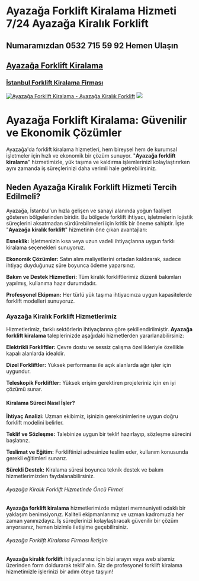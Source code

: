 # Ayazağa Forklift Kiralama Hizmeti 7/24 Ayazağa Kiralık Forklift
##  Numaramızdan  0532 715 59 92  Hemen Ulaşın
##  <a href="https://forkliftkiralamaistanbul.com/ayazaga-kiralik-forklift-kiralama/">Ayazağa Forklift Kiralama</a>
### <a href="https://forkliftkiralamaistanbul.com">İstanbul Forklift Kiralama Firması</a>
<meta charset="UTF-8">
    <meta name="viewport" content="width=device-width, initial-scale=1.0">
</head>
<body>
<a href="https://forkliftkiralamaistanbul.com/" title="Ayazağa Forklift Kiralama - Ayazağa Kiralık Forklift"><img src="https://r.resimlink.com/_-H9YIQ4uWtj.jpg" title="Ayazağa Forklift Kiralama - Ayazağa Kiralık Forklift" alt="Ayazağa Forklift Kiralama - Ayazağa Kiralık Forklift"></a>
<a href="https://forkliftkiralamaistanbul.com/">
    <img src="https://r.resimlink.com/_-H9YIQ4uWtj.jpg" />
</a>
</a>

# Ayazağa Forklift Kiralama: Güvenilir ve Ekonomik Çözümler

Ayazağa'da forklift kiralama hizmetleri, hem bireysel hem de kurumsal işletmeler için hızlı ve ekonomik bir çözüm sunuyor. "**Ayazağa forklift kiralama**" hizmetimizle, yük taşıma ve kaldırma işlemlerinizi kolaylaştırırken aynı zamanda iş süreçlerinizi daha verimli hale getirebilirsiniz.

## Neden Ayazağa Kiralık Forklift Hizmeti Tercih Edilmeli?

Ayazağa, İstanbul'un hızla gelişen ve sanayi alanında yoğun faaliyet gösteren bölgelerinden biridir. Bu bölgede forklift ihtiyacı, işletmelerin lojistik süreçlerini aksatmadan sürdürebilmeleri için kritik bir öneme sahiptir. İşte "**Ayazağa kiralık forklift**" hizmetinin öne çıkan avantajları:

**Esneklik:** İşletmenizin kısa veya uzun vadeli ihtiyaçlarına uygun farklı kiralama seçenekleri sunuyoruz.

**Ekonomik Çözümler:** Satın alım maliyetlerini ortadan kaldırarak, sadece ihtiyaç duyduğunuz süre boyunca ödeme yaparsınız.

**Bakım ve Destek Hizmetleri:** Tüm kiralık forkliftlerimiz düzenli bakımları yapılmış, kullanıma hazır durumdadır.

**Profesyonel Ekipman:** Her türlü yük taşıma ihtiyacınıza uygun kapasitelerde forklift modelleri sunuyoruz.

### Ayazağa Kiralık Forklift Hizmetlerimiz

Hizmetlerimiz, farklı sektörlerin ihtiyaçlarına göre şekillendirilmiştir. **Ayazağa forklift kiralama** taleplerinizde aşağıdaki hizmetlerden yararlanabilirsiniz:

**Elektrikli Forkliftler:** Çevre dostu ve sessiz çalışma özellikleriyle özellikle kapalı alanlarda idealdir.

**Dizel Forkliftler:** Yüksek performansı ile açık alanlarda ağır işler için uygundur.

**Teleskopik Forkliftler:** Yüksek erişim gerektiren projeleriniz için en iyi çözümü sunar.

#### Kiralama Süreci Nasıl İşler?

**İhtiyaç Analizi:** Uzman ekibimiz, işinizin gereksinimlerine uygun doğru forklift modelini belirler.

**Teklif ve Sözleşme:** Talebinize uygun bir teklif hazırlayıp, sözleşme sürecini başlatırız.

**Teslimat ve Eğitim:** Forkliftinizi adresinize teslim eder, kullanım konusunda gerekli eğitimleri sunarız.

**Sürekli Destek:** Kiralama süresi boyunca teknik destek ve bakım hizmetlerimizden faydalanabilirsiniz.

###### Ayazağa Kiralık Forklift Hizmetinde Öncü Firma!

**Ayazağa forklift kiralama** hizmetlerimizde müşteri memnuniyeti odaklı bir yaklaşım benimsiyoruz. Kaliteli ekipmanlarımız ve uzman kadromuzla her zaman yanınızdayız. İş süreçlerinizi kolaylaştıracak güvenilir bir çözüm arıyorsanız, hemen bizimle iletişime geçebilirsiniz.

###### Ayazağa Forklift Kiralama Firması İletişim

**Ayazağa kiralık forklift** ihtiyaçlarınız için bizi arayın veya web sitemiz üzerinden form doldurarak teklif alın. Siz de profesyonel forklift kiralama hizmetimizle işlerinizi bir adım öteye taşıyın!
